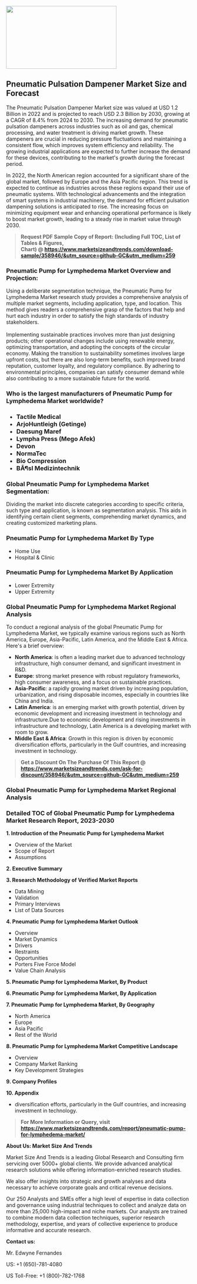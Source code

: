 <p><img class="alignnone size-medium wp-image-20088" src="https://ffe5etoiles.com/wp-content/uploads/2024/12/MST1-300x171.png" alt="" width="300" height="171" /></p><h2>Pneumatic Pulsation Dampener Market Size and Forecast</h2><p>The Pneumatic Pulsation Dampener Market size was valued at USD 1.2 Billion in 2022 and is projected to reach USD 2.3 Billion by 2030, growing at a CAGR of 8.4% from 2024 to 2030. The increasing demand for pneumatic pulsation dampeners across industries such as oil and gas, chemical processing, and water treatment is driving market growth. These dampeners are crucial in reducing pressure fluctuations and maintaining a consistent flow, which improves system efficiency and reliability. The growing industrial applications are expected to further increase the demand for these devices, contributing to the market's growth during the forecast period.</p><p>In 2022, the North American region accounted for a significant share of the global market, followed by Europe and the Asia Pacific region. This trend is expected to continue as industries across these regions expand their use of pneumatic systems. With technological advancements and the integration of smart systems in industrial machinery, the demand for efficient pulsation dampening solutions is anticipated to rise. The increasing focus on minimizing equipment wear and enhancing operational performance is likely to boost market growth, leading to a steady rise in market value through 2030.</p></p><blockquote id="" class=""><strong>Request PDF Sample Copy of Report: (Including Full TOC, List of Tables &amp; Figures, Chart)&nbsp;@&nbsp;<strong><a href="https://www.marketsizeandtrends.com/download-sample/358946/&utm_source=github-GC&utm_medium=259" target="_blank">https://www.marketsizeandtrends.com/download-sample/358946/&utm_source=github-GC&utm_medium=259</a></strong></strong></blockquote><h3 id="" class="">Pneumatic Pump for Lymphedema Market&nbsp;Overview and Projection:</h3><p id="" class="">Using a deliberate segmentation technique, the Pneumatic Pump for Lymphedema Market research study provides a comprehensive analysis of multiple market segments, including application, type, and location. This method gives readers a comprehensive grasp of the factors that help and hurt each industry in order to satisfy the high standards of industry stakeholders. <br /> <br />Implementing sustainable practices involves more than just designing products; other operational changes include using renewable energy, optimizing transportation, and adopting the concepts of the circular economy. Making the transition to sustainability sometimes involves large upfront costs, but there are also long-term benefits, such improved brand reputation, customer loyalty, and regulatory compliance. By adhering to environmental principles, companies can satisfy consumer demand while also contributing to a more sustainable future for the world.</p><h3 id="" class="">Who is the largest manufacturers of&nbsp;Pneumatic Pump for Lymphedema Market worldwide?</h3><h3 class=""><p><ul><li>Tactile Medical </li><li> ArjoHuntleigh (Getinge) </li><li> Daesung Maref </li><li> Lympha Press (Mego Afek) </li><li> Devon </li><li> NormaTec </li><li> Bio Compression </li><li> BÃ¶sl Medizintechnik</li></ul></p></h3><h3 id="" class="">Global&nbsp;Pneumatic Pump for Lymphedema Market Segmentation:</h3><p id="" class="">Dividing the market into discrete categories according to specific criteria, such type and application, is known as segmentation analysis. This aids in identifying certain client segments, comprehending market dynamics, and creating customized marketing plans.</p><h3 id="" class="">Pneumatic Pump for Lymphedema Market&nbsp;By Type</h3><p><p><ul><li>Home Use</li><li> Hospital & Clinic</p></li></ul></p></p><h3 id="" class="">Pneumatic Pump for Lymphedema Market&nbsp;By Application</h3><p class=""><p><ul><li>Lower Extremity</li><li> Upper Extremity</li></ul></p></p><h3 id="" class="">Global Pneumatic Pump for Lymphedema Market Regional Analysis</h3><p id="" class="">To conduct a regional analysis of the global Pneumatic Pump for Lymphedema Market, we typically examine various regions such as North America, Europe, Asia-Pacific, Latin America, and the Middle East &amp; Africa. Here's a brief overview:</p><ul><li><strong>North America</strong>: is often a leading market due to advanced technology infrastructure, high consumer demand, and significant investment in R&amp;D.</li><li><strong>Europe</strong>: strong market presence with robust regulatory frameworks, high consumer awareness, and a focus on sustainable practices.</li><li><strong>Asia-Pacific</strong>: a rapidly growing market driven by increasing population, urbanization, and rising disposable incomes, especially in countries like China and India.</li><li><strong>Latin America</strong>: is an emerging market with growth potential, driven by economic development and increasing investment in technology and infrastructure.Due to economic development and rising investments in infrastructure and technology, Latin America is a developing market with room to grow.</li><li><strong>Middle East &amp; Africa</strong>: Growth in this region is driven by economic diversification efforts, particularly in the Gulf countries, and increasing investment in technology.</li></ul><blockquote id="" class=""><strong>Get a Discount On The Purchase Of This Report @ <strong><a href="https://www.marketsizeandtrends.com/ask-for-discount/358946/&utm_source=github-GC&utm_medium=259" target="_blank">https://www.marketsizeandtrends.com/ask-for-discount/358946/&utm_source=github-GC&utm_medium=259</a></strong></strong></blockquote><h3 id="" class="">Global Pneumatic Pump for Lymphedema Market Regional Analysis</h3><h3 id="" class="">Detailed TOC of Global Pneumatic Pump for Lymphedema Market Research Report, 2023-2030</h3><p id="" class=""><strong>1. Introduction of the Pneumatic Pump for Lymphedema Market</strong></p><ul><li>Overview of the Market</li><li>Scope of Report</li><li>Assumptions</li></ul><p id="" class=""><strong>2. Executive Summary</strong></p><p id="" class=""><strong>3. Research Methodology of Verified Market Reports</strong></p><ul><li>Data Mining</li><li>Validation</li><li>Primary Interviews</li><li>List of Data Sources</li></ul><p id="" class=""><strong>4. Pneumatic Pump for Lymphedema Market Outlook</strong></p><ul><li>Overview</li><li>Market Dynamics</li><li>Drivers</li><li>Restraints</li><li>Opportunities</li><li>Porters Five Force Model</li><li>Value Chain Analysis</li></ul><p id="" class=""><strong>5. Pneumatic Pump for Lymphedema Market, By Product</strong></p><p id="" class=""><strong>6. Pneumatic Pump for Lymphedema Market, By Application</strong></p><p id="" class=""><strong>7. Pneumatic Pump for Lymphedema Market, By Geography</strong></p><ul><li>North America</li><li>Europe</li><li>Asia Pacific</li><li>Rest of the World</li></ul><p id="" class=""><strong>8. Pneumatic Pump for Lymphedema Market Competitive Landscape</strong></p><ul><li>Overview</li><li>Company Market Ranking</li><li>Key Development Strategies</li></ul><p id="" class=""><strong>9. Company Profiles</strong></p><p id="" class=""><strong>10. Appendix</strong></p><ul><li>diversification efforts, particularly in the Gulf countries, and increasing investment in technology.</li></ul><blockquote id="" class=""><strong>For More Information or Query, visit <strong><strong><a href="https://www.marketsizeandtrends.com/report/pneumatic-pump-for-lymphedema-market/" target="_blank">https://www.marketsizeandtrends.com/report/pneumatic-pump-for-lymphedema-market/</a></strong></strong></strong></blockquote><p id="" class=""><strong>About Us: Market Size And Trends</strong></p><p id="" class="">Market Size And Trends is a leading Global Research and Consulting firm servicing over 5000+ global clients. We provide advanced analytical research solutions while offering information-enriched research studies.</p><p id="" class="">We also offer insights into strategic and growth analyses and data necessary to achieve corporate goals and critical revenue decisions.</p><p id="" class="">Our 250 Analysts and SMEs offer a high level of expertise in data collection and governance using industrial techniques to collect and analyze data on more than 25,000 high-impact and niche markets. Our analysts are trained to combine modern data collection techniques, superior research methodology, expertise, and years of collective experience to produce informative and accurate research.</p><p id="" class=""><strong>Contact us:</strong></p><p id="" class="">Mr. Edwyne Fernandes</p><p id="" class="">US: +1 (650)-781-4080</p><p id="" class="">US Toll-Free: +1 (800)-782-1768</p>
